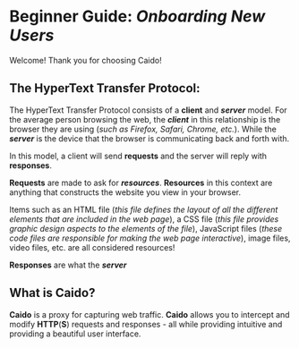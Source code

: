 # Beginner Guide: _Onboarding New Users_

Welcome! Thank you for choosing Caido!

## The HyperText Transfer Protocol:

The HyperText Transfer Protocol consists of a **client** and
**_server_** model. For the average person browsing the web, the
**_client_** in this relationship is the browser they are using (_such as Firefox, Safari, Chrome, etc._). While the **_server_** is the device that the browser is communicating back and forth with.

In this model, a client will send **requests** and the server will reply with **responses**.

**Requests** are made to ask for **_resources_**. **Resources** in this context are anything that constructs the website you view in your browser.

Items such as an HTML file (_this file defines the layout of all the different elements that are included in the web page_), a CSS file (_this file provides graphic design aspects to the elements of the file_), JavaScript files (_these code files are responsible for making the web page interactive_), image files, video files, etc. are all considered resources!

**Responses** are what the **_server_**

## What is Caido?

**Caido** is a proxy for capturing web traffic. **Caido** allows you to intercept and modify **HTTP**(**S**) requests and responses - all while providing intuitive and providing a beautiful user interface.

